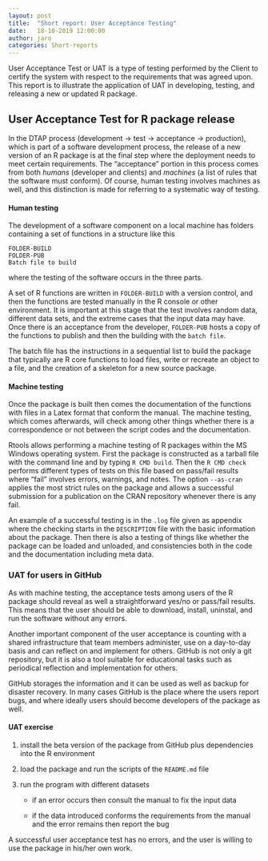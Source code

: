 ```yaml
---
layout: post
title:  "Short report: User Acceptance Testing"
date:   18-10-2019 12:00:00
author: jaro
categories: Short-reports
---
```


<!--- # Short report: User Acceptance Testing

<span class="smallcaps">Antonio Rivero Ostoic  
18-10-2019</span>  --->

User Acceptance Test or
<span data-acronym-label="UAT" data-acronym-form="singular+short">UAT</span>
is a type of testing performed by the Client to certify the system with
respect to the requirements that was agreed upon. This report is to
illustrate the application of
<span data-acronym-label="UAT" data-acronym-form="singular+short">UAT</span>
in developing, testing, and releasing a new or updated
<span class="sans-serif">R</span> package.

## User Acceptance Test for R package release

In the DTAP process (development &#8594; test &#8594; acceptance &#8594; production),
which is part of a software development process, the release of a new
version of an <span class="sans-serif">R</span> package is at the final
step where the deployment needs to meet certain requirements. The
“acceptance” portion in this process comes from both *humans*
(developer and clients) and *machines* (a list of rules that the
software must conform). Of course, human testing involves machines as
well, and this distinction is made for referring to a systematic way of
testing.

#### Human testing

The development of a software component on a local machine has folders
containing a set of functions in a structure like this

    FOLDER-BUILD
    FOLDER-PUB
    Batch file to build

where the testing of the software occurs in the three parts.

A set of <span class="sans-serif">R</span> functions are written in
`FOLDER-BUILD` with a version control, and then the functions are tested
manually in the <span class="sans-serif">R</span> console or other
environment. It is important at this stage that the test involves random
data, different data sets, and the extreme cases that the input data may
have. Once there is an acceptance from the developer, `FOLDER-PUB` hosts
a copy of the functions to publish and then the building with the `batch
file`.

The batch file has the instructions in a sequential list to build the
package that typically are <span class="sans-serif">R</span> core
functions to load files, write or recreate an object to a file, and the
creation of a skeleton for a new source package.

#### Machine testing

Once the package is built then comes the documentation of the functions
with files in a Latex format that conform the manual. The machine
testing, which comes afterwards, will check among other things whether
there is a correspondence or not between the script codes and the
documentation.

<span class="sans-serif">Rtools</span> allows performing a machine
testing of <span class="sans-serif">R</span> packages within the MS
Windows operating system. First the package is constructed as a tarball
file with the command line and by typing `R CMD build`. Then the `R CMD
check` performs different types of tests on this file based on pass/fail
results where “fail” involves errors, warnings, and notes. The option
`--as-cran` applies the most strict rules on the package and allows a
successful submission for a publication on the CRAN repository whenever
there is any fail.

An example of a successful testing is in the `.log` file given as
appendix where the checking starts in the `DESCRIPTION` file with the
basic information about the package. Then there is also a testing of
things like whether the package can be loaded and unloaded, and
consistencies both in the code and the documentation including meta
data.

### UAT for users in GitHub

As with machine testing, the acceptance tests among users of the
<span class="sans-serif">R</span> package should reveal as well a
straightforward yes/no or pass/fail results. This means that the user
should be able to download, install, uninstal, and run the software
without any errors.

Another important component of the user acceptance is counting with a
shared infrastructure that team members administer, use on a day-to-day
basis and can reflect on and implement for others. GitHub is not only a
git repository, but it is also a tool suitable for educational tasks
such as periodical reflection and implementation for others.

GitHub storages the information and it can be used as well as backup for
disaster recovery. In many cases GitHub is the place where the users
report bugs, and where ideally users should become developers of the
package as well.

#### UAT exercise

1.  install the beta version of the package from GitHub plus
    dependencies into the R environment

2.  load the package and run the scripts of the `README.md` file

3.  run the program with different datasets
    
      - if an error occurs then consult the manual to fix the input data
    
      - if the data introduced conforms the requirements from the manual
        and the error remains then report the bug

A successful user acceptance test has no errors, and the user is willing
to use the package in his/her own work.
